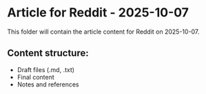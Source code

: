 # Article for Reddit - 2025-10-07

This folder will contain the article content for Reddit on 2025-10-07.

## Content structure:
- Draft files (.md, .txt)
- Final content
- Notes and references

